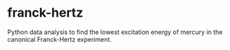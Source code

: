 # franck-hertz
Python data analysis to find the lowest excitation energy of mercury in the canonical Franck-Hertz experiment.
